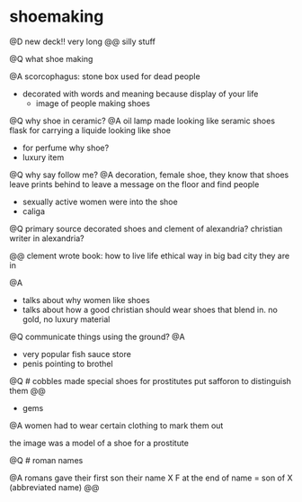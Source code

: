 # shoemaking
@D new deck!!
very long
@@ 
silly stuff

@Q what shoe making 

@A
scorcophagus: stone box used for dead people
- decorated with words and meaning because display of your life
	- image of people making shoes

@Q why shoe in ceramic?
@A
oil lamp made looking like seramic shoes
flask for carrying a liquide looking like shoe
- for perfume
why shoe? 
- luxury item

@Q why say follow me? @A decoration, female shoe, they know that shoes leave prints behind
to leave a message on the floor and find people 
- sexually active women were into the shoe
- caliga

@Q primary source decorated shoes and clement of alexandria?
christian writer in alexandria?

@@ 
clement wrote book: how to live life ethical way in big bad city they are in

@A
- talks about why women like shoes 
- talks about how a good christian should wear shoes that blend in. no gold, no luxury material

@Q communicate things using the ground?
@A
- very popular fish sauce store 
- penis pointing to brothel

@Q # cobbles made special shoes for prostitutes
 put safforon to distinguish them
@@
- gems

@A
women had to wear certain clothing to mark them out

the image was a model of a shoe for a prostitute


@Q # roman names

@A
romans gave their first son their name
X F at the end of name = son of X (abbreviated name)
@@
